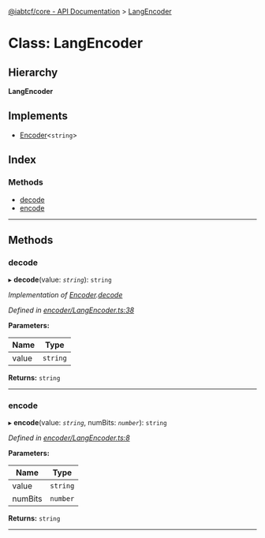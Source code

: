 [@iabtcf/core - API Documentation](../README.md) > [LangEncoder](../classes/langencoder.md)

# Class: LangEncoder

## Hierarchy

**LangEncoder**

## Implements

* [Encoder](../interfaces/encoder.md)<`string`>

## Index

### Methods

* [decode](langencoder.md#decode)
* [encode](langencoder.md#encode)

---

## Methods

<a id="decode"></a>

###  decode

▸ **decode**(value: *`string`*): `string`

*Implementation of [Encoder](../interfaces/encoder.md).[decode](../interfaces/encoder.md#decode)*

*Defined in [encoder/LangEncoder.ts:38](https://github.com/chrispaterson/iabtcf-es/blob/ffdba84/modules/core/src/encoder/LangEncoder.ts#L38)*

**Parameters:**

| Name | Type |
| ------ | ------ |
| value | `string` |

**Returns:** `string`

___
<a id="encode"></a>

###  encode

▸ **encode**(value: *`string`*, numBits: *`number`*): `string`

*Defined in [encoder/LangEncoder.ts:8](https://github.com/chrispaterson/iabtcf-es/blob/ffdba84/modules/core/src/encoder/LangEncoder.ts#L8)*

**Parameters:**

| Name | Type |
| ------ | ------ |
| value | `string` |
| numBits | `number` |

**Returns:** `string`

___

